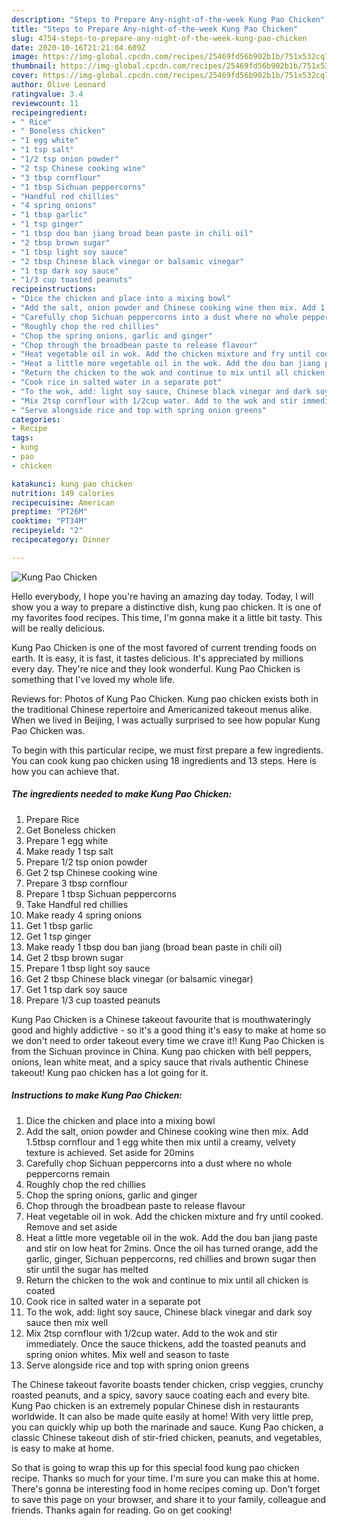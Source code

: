 ```yaml
---
description: "Steps to Prepare Any-night-of-the-week Kung Pao Chicken"
title: "Steps to Prepare Any-night-of-the-week Kung Pao Chicken"
slug: 4754-steps-to-prepare-any-night-of-the-week-kung-pao-chicken
date: 2020-10-16T21:21:04.609Z
image: https://img-global.cpcdn.com/recipes/25469fd56b902b1b/751x532cq70/kung-pao-chicken-recipe-main-photo.jpg
thumbnail: https://img-global.cpcdn.com/recipes/25469fd56b902b1b/751x532cq70/kung-pao-chicken-recipe-main-photo.jpg
cover: https://img-global.cpcdn.com/recipes/25469fd56b902b1b/751x532cq70/kung-pao-chicken-recipe-main-photo.jpg
author: Olive Leonard
ratingvalue: 3.4
reviewcount: 11
recipeingredient:
- " Rice"
- " Boneless chicken"
- "1 egg white"
- "1 tsp salt"
- "1/2 tsp onion powder"
- "2 tsp Chinese cooking wine"
- "3 tbsp cornflour"
- "1 tbsp Sichuan peppercorns"
- "Handful red chillies"
- "4 spring onions"
- "1 tbsp garlic"
- "1 tsp ginger"
- "1 tbsp dou ban jiang broad bean paste in chili oil"
- "2 tbsp brown sugar"
- "1 tbsp light soy sauce"
- "2 tbsp Chinese black vinegar or balsamic vinegar"
- "1 tsp dark soy sauce"
- "1/3 cup toasted peanuts"
recipeinstructions:
- "Dice the chicken and place into a mixing bowl"
- "Add the salt, onion powder and Chinese cooking wine then mix. Add 1.5tbsp cornflour and 1 egg white then mix until a creamy, velvety texture is achieved. Set aside for 20mins"
- "Carefully chop Sichuan peppercorns into a dust where no whole peppercorns remain"
- "Roughly chop the red chillies"
- "Chop the spring onions, garlic and ginger"
- "Chop through the broadbean paste to release flavour"
- "Heat vegetable oil in wok. Add the chicken mixture and fry until cooked. Remove and set aside"
- "Heat a little more vegetable oil in the wok. Add the dou ban jiang paste and stir on low heat for 2mins. Once the oil has turned orange, add the garlic, ginger, Sichuan peppercorns, red chillies and brown sugar then stir until the sugar has melted"
- "Return the chicken to the wok and continue to mix until all chicken is coated"
- "Cook rice in salted water in a separate pot"
- "To the wok, add: light soy sauce, Chinese black vinegar and dark soy sauce then mix well"
- "Mix 2tsp cornflour with 1/2cup water. Add to the wok and stir immediately. Once the sauce thickens, add the toasted peanuts and spring onion whites. Mix well and season to taste"
- "Serve alongside rice and top with spring onion greens"
categories:
- Recipe
tags:
- kung
- pao
- chicken

katakunci: kung pao chicken 
nutrition: 149 calories
recipecuisine: American
preptime: "PT26M"
cooktime: "PT34M"
recipeyield: "2"
recipecategory: Dinner

---
```



![Kung Pao Chicken](https://img-global.cpcdn.com/recipes/25469fd56b902b1b/751x532cq70/kung-pao-chicken-recipe-main-photo.jpg)

Hello everybody, I hope you're having an amazing day today. Today, I will show you a way to prepare a distinctive dish, kung pao chicken. It is one of my favorites food recipes. This time, I'm gonna make it a little bit tasty. This will be really delicious.

Kung Pao Chicken is one of the most favored of current trending foods on earth. It is easy, it is fast, it tastes delicious. It's appreciated by millions every day. They're nice and they look wonderful. Kung Pao Chicken is something that I've loved my whole life.

Reviews for: Photos of Kung Pao Chicken. Kung pao chicken exists both in the traditional Chinese repertoire and Americanized takeout menus alike. When we lived in Beijing, I was actually surprised to see how popular Kung Pao Chicken was.


To begin with this particular recipe, we must first prepare a few ingredients. You can cook kung pao chicken using 18 ingredients and 13 steps. Here is how you can achieve that.

<!--inarticleads1-->

##### The ingredients needed to make Kung Pao Chicken:

1. Prepare  Rice
1. Get  Boneless chicken
1. Prepare 1 egg white
1. Make ready 1 tsp salt
1. Prepare 1/2 tsp onion powder
1. Get 2 tsp Chinese cooking wine
1. Prepare 3 tbsp cornflour
1. Prepare 1 tbsp Sichuan peppercorns
1. Take Handful red chillies
1. Make ready 4 spring onions
1. Get 1 tbsp garlic
1. Get 1 tsp ginger
1. Make ready 1 tbsp dou ban jiang (broad bean paste in chili oil)
1. Get 2 tbsp brown sugar
1. Prepare 1 tbsp light soy sauce
1. Get 2 tbsp Chinese black vinegar (or balsamic vinegar)
1. Get 1 tsp dark soy sauce
1. Prepare 1/3 cup toasted peanuts


Kung Pao Chicken is a Chinese takeout favourite that is mouthwateringly good and highly addictive - so it&#39;s a good thing it&#39;s easy to make at home so we don&#39;t need to order takeout every time we crave it!! Kung Pao Chicken is from the Sichuan province in China. Kung pao chicken with bell peppers, onions, lean white meat, and a spicy sauce that rivals authentic Chinese takeout! Kung pao chicken has a lot going for it. 

<!--inarticleads2-->

##### Instructions to make Kung Pao Chicken:

1. Dice the chicken and place into a mixing bowl
1. Add the salt, onion powder and Chinese cooking wine then mix. Add 1.5tbsp cornflour and 1 egg white then mix until a creamy, velvety texture is achieved. Set aside for 20mins
1. Carefully chop Sichuan peppercorns into a dust where no whole peppercorns remain
1. Roughly chop the red chillies
1. Chop the spring onions, garlic and ginger
1. Chop through the broadbean paste to release flavour
1. Heat vegetable oil in wok. Add the chicken mixture and fry until cooked. Remove and set aside
1. Heat a little more vegetable oil in the wok. Add the dou ban jiang paste and stir on low heat for 2mins. Once the oil has turned orange, add the garlic, ginger, Sichuan peppercorns, red chillies and brown sugar then stir until the sugar has melted
1. Return the chicken to the wok and continue to mix until all chicken is coated
1. Cook rice in salted water in a separate pot
1. To the wok, add: light soy sauce, Chinese black vinegar and dark soy sauce then mix well
1. Mix 2tsp cornflour with 1/2cup water. Add to the wok and stir immediately. Once the sauce thickens, add the toasted peanuts and spring onion whites. Mix well and season to taste
1. Serve alongside rice and top with spring onion greens


The Chinese takeout favorite boasts tender chicken, crisp veggies, crunchy roasted peanuts, and a spicy, savory sauce coating each and every bite. Kung Pao chicken is an extremely popular Chinese dish in restaurants worldwide. It can also be made quite easily at home! With very little prep, you can quickly whip up both the marinade and sauce. Kung Pao chicken, a classic Chinese takeout dish of stir-fried chicken, peanuts, and vegetables, is easy to make at home. 

So that is going to wrap this up for this special food kung pao chicken recipe. Thanks so much for your time. I'm sure you can make this at home. There's gonna be interesting food in home recipes coming up. Don't forget to save this page on your browser, and share it to your family, colleague and friends. Thanks again for reading. Go on get cooking!
